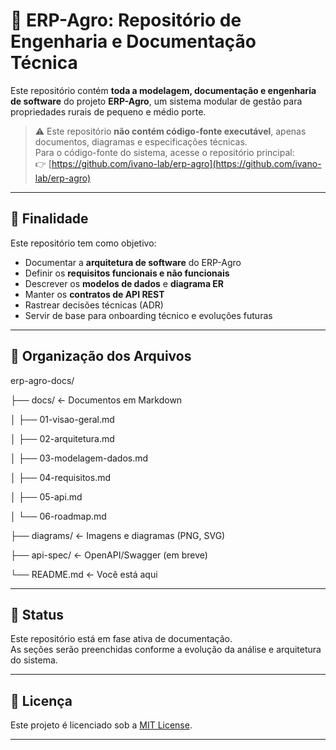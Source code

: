 # 📘 ERP-Agro: Repositório de Engenharia e Documentação Técnica

Este repositório contém **toda a modelagem, documentação e engenharia de software** do projeto **ERP-Agro**, um sistema modular de gestão para propriedades rurais de pequeno e médio porte.

> ⚠️ Este repositório **não contém código-fonte executável**, apenas documentos, diagramas e especificações técnicas.  
> Para o código-fonte do sistema, acesse o repositório principal:  
> 👉 [https://github.com/ivano-lab/erp-agro](https://github.com/ivano-lab/erp-agro)

---

## 📌 Finalidade

Este repositório tem como objetivo:

- Documentar a **arquitetura de software** do ERP-Agro
- Definir os **requisitos funcionais e não funcionais**
- Descrever os **modelos de dados** e **diagrama ER**
- Manter os **contratos de API REST**
- Rastrear decisões técnicas (ADR)
- Servir de base para onboarding técnico e evoluções futuras

---

## 📂 Organização dos Arquivos

erp-agro-docs/

├── docs/ <- Documentos em Markdown

│ ├── 01-visao-geral.md

│ ├── 02-arquitetura.md

│ ├── 03-modelagem-dados.md

│ ├── 04-requisitos.md

│ ├── 05-api.md

│ └── 06-roadmap.md

├── diagrams/ <- Imagens e diagramas (PNG, SVG)

├── api-spec/ <- OpenAPI/Swagger (em breve)

└── README.md <- Você está aqui


---

## 🚧 Status

Este repositório está em fase ativa de documentação.  
As seções serão preenchidas conforme a evolução da análise e arquitetura do sistema.

---

## 📄 Licença

Este projeto é licenciado sob a [MIT License](LICENSE).

---

